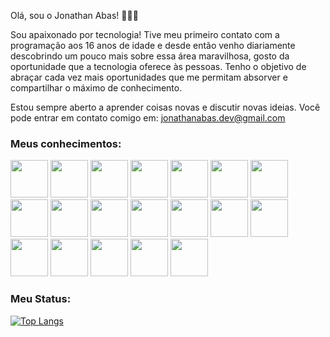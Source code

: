 Olá, sou o Jonathan Abas! 👨🏻‍💻

<!--**JonhnyDev/JonhnyDev** is a ✨ _special_ ✨ repository because its `README.md` (this file) appears on your GitHub profile.-->

Sou apaixonado por tecnologia! Tive meu primeiro contato com a programação aos 16 anos de idade e desde então venho diariamente descobrindo um pouco mais sobre essa área maravilhosa, gosto da oportunidade que a tecnologia oferece às pessoas. Tenho o objetivo de abraçar cada vez mais oportunidades que me permitam absorver e compartilhar o máximo de conhecimento.

Estou sempre aberto a aprender coisas novas e discutir novas ideias. Você pode entrar em contato comigo em: jonathanabas.dev@gmail.com



### Meus conhecimentos: 

<div>
  <img src="https://cdn.jsdelivr.net/gh/devicons/devicon/icons/nodejs/nodejs-original.svg" width="60"/> 
  <img src="https://cdn.jsdelivr.net/gh/devicons/devicon/icons/javascript/javascript-original.svg" width="60"/>
  <img src="https://cdn.jsdelivr.net/gh/devicons/devicon/icons/react/react-original.svg" width="60"/>
  <img src="https://cdn.jsdelivr.net/gh/devicons/devicon/icons/typescript/typescript-original.svg" width="60"/>
  <img src="https://cdn.jsdelivr.net/gh/devicons/devicon/icons/nextjs/nextjs-original.svg" width="60"/>
  <img src="https://cdn.jsdelivr.net/gh/devicons/devicon/icons/python/python-original.svg" width="60"/>
  <img src="https://cdn.jsdelivr.net/gh/devicons/devicon/icons/php/php-original.svg" width="60"/>
  <img src="https://cdn.jsdelivr.net/gh/devicons/devicon/icons/css3/css3-original.svg" width="60"/>
  <img src="https://cdn.jsdelivr.net/gh/devicons/devicon/icons/html5/html5-original.svg" width="60"/>
  <img src="https://cdn.jsdelivr.net/gh/devicons/devicon/icons/mysql/mysql-original.svg" width="60"/>
  <img src="https://cdn.jsdelivr.net/gh/devicons/devicon/icons/adonisjs/adonisjs-original.svg" width="60"/>
  <img src="https://cdn.jsdelivr.net/gh/devicons/devicon/icons/nestjs/nestjs-plain.svg" width="60"/>
  <img src="https://cdn.jsdelivr.net/gh/devicons/devicon/icons/redis/redis-original.svg" width="60"/>
  <img src="https://cdn.jsdelivr.net/gh/devicons/devicon/icons/laravel/laravel-plain.svg" width="60"/>
  <img src="https://cdn.jsdelivr.net/gh/devicons/devicon/icons/express/express-original.svg" width="60"/>
  <img src="https://cdn.jsdelivr.net/gh/devicons/devicon/icons/nextjs/nextjs-original.svg" width="60"/>
  <img src="https://cdn.jsdelivr.net/gh/devicons/devicon/icons/flask/flask-original.svg" width="60"/>
  <img src="https://cdn.jsdelivr.net/gh/devicons/devicon/icons/django/django-plain.svg" width="60"/>
  <img src="https://cdn.jsdelivr.net/gh/devicons/devicon/icons/apachekafka/apachekafka-original-wordmark.svg" width="60"/>              
</div>


### Meu Status:

[![Top Langs](https://github-readme-stats.vercel.app/api/top-langs/?username=anuraghazra&layout=compact)](https://github.com/anuraghazra/github-readme-stats)

